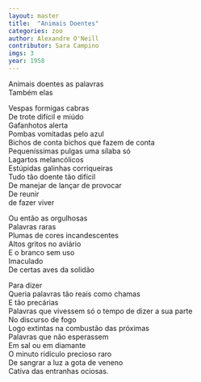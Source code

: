 ```yaml
---
layout: master
title:  "Animais Doentes"
categories: zoo
author: Alexandre O'Neill
contributor: Sara Campino
imgs: 3
year: 1958
---
```


Animais doentes as palavras  
Também elas  
  
Vespas formigas cabras  
De trote difícil e miúdo  
Gafanhotos alerta  
Pombas vomitadas pelo azul  
Bichos de conta bichos que fazem de conta  
Pequeníssimas pulgas uma sílaba só  
Lagartos melancólicos  
Estúpidas galinhas corriqueiras  
Tudo tão doente tão difícil       
De manejar de lançar de provocar  
De reunir  
de fazer viver  
  
Ou então as orgulhosas   
Palavras raras  
Plumas de cores incandescentes  
Altos gritos no aviário  
E o branco sem uso  
Imaculado  
De certas aves da solidão  
  
Para dizer  
Queria palavras tão reais como chamas  
E tão precárias  
Palavras que vivessem só o tempo de dizer a sua parte  
No discurso de fogo  
Logo extintas na combustão das próximas   
Palavras que não esperassem   
Em sal ou em diamante  
O minuto ridículo precioso raro  
De sangrar a luz a gota de veneno  
Cativa das entranhas ociosas.     

